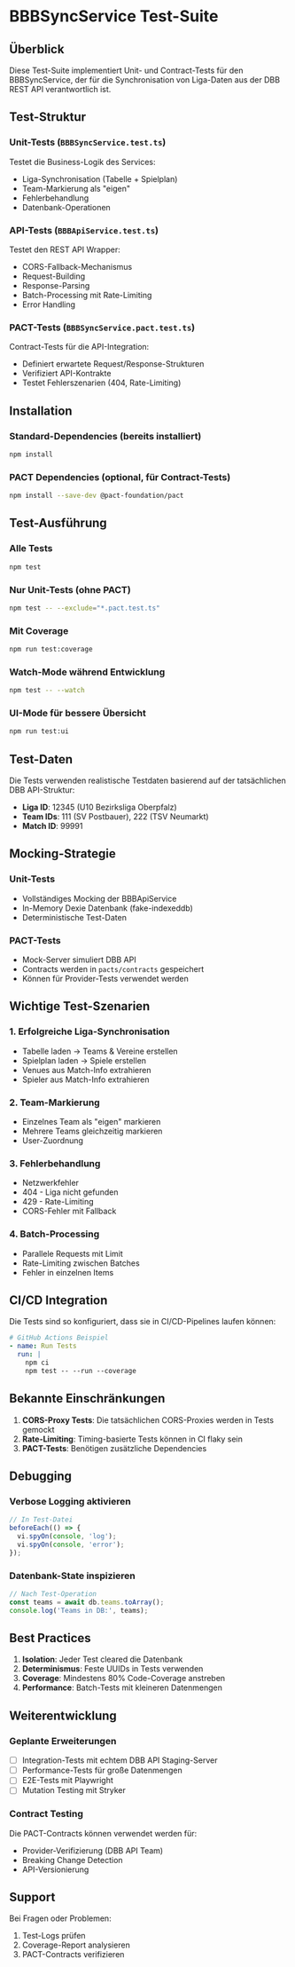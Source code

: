 # BBBSyncService Test-Suite

## Überblick

Diese Test-Suite implementiert Unit- und Contract-Tests für den BBBSyncService, der für die Synchronisation von Liga-Daten aus der DBB REST API verantwortlich ist.

## Test-Struktur

### Unit-Tests (`BBBSyncService.test.ts`)

Testet die Business-Logik des Services:
- Liga-Synchronisation (Tabelle + Spielplan)
- Team-Markierung als "eigen"
- Fehlerbehandlung
- Datenbank-Operationen

### API-Tests (`BBBApiService.test.ts`)

Testet den REST API Wrapper:
- CORS-Fallback-Mechanismus
- Request-Building
- Response-Parsing
- Batch-Processing mit Rate-Limiting
- Error Handling

### PACT-Tests (`BBBSyncService.pact.test.ts`)

Contract-Tests für die API-Integration:
- Definiert erwartete Request/Response-Strukturen
- Verifiziert API-Kontrakte
- Testet Fehlerszenarien (404, Rate-Limiting)

## Installation

### Standard-Dependencies (bereits installiert)
```bash
npm install
```

### PACT Dependencies (optional, für Contract-Tests)
```bash
npm install --save-dev @pact-foundation/pact
```

## Test-Ausführung

### Alle Tests
```bash
npm test
```

### Nur Unit-Tests (ohne PACT)
```bash
npm test -- --exclude="*.pact.test.ts"
```

### Mit Coverage
```bash
npm run test:coverage
```

### Watch-Mode während Entwicklung
```bash
npm test -- --watch
```

### UI-Mode für bessere Übersicht
```bash
npm run test:ui
```

## Test-Daten

Die Tests verwenden realistische Testdaten basierend auf der tatsächlichen DBB API-Struktur:

- **Liga ID**: 12345 (U10 Bezirksliga Oberpfalz)
- **Team IDs**: 111 (SV Postbauer), 222 (TSV Neumarkt)
- **Match ID**: 99991

## Mocking-Strategie

### Unit-Tests
- Vollständiges Mocking der BBBApiService
- In-Memory Dexie Datenbank (fake-indexeddb)
- Deterministische Test-Daten

### PACT-Tests
- Mock-Server simuliert DBB API
- Contracts werden in `pacts/contracts` gespeichert
- Können für Provider-Tests verwendet werden

## Wichtige Test-Szenarien

### 1. Erfolgreiche Liga-Synchronisation
- Tabelle laden → Teams & Vereine erstellen
- Spielplan laden → Spiele erstellen
- Venues aus Match-Info extrahieren
- Spieler aus Match-Info extrahieren

### 2. Team-Markierung
- Einzelnes Team als "eigen" markieren
- Mehrere Teams gleichzeitig markieren
- User-Zuordnung

### 3. Fehlerbehandlung
- Netzwerkfehler
- 404 - Liga nicht gefunden
- 429 - Rate-Limiting
- CORS-Fehler mit Fallback

### 4. Batch-Processing
- Parallele Requests mit Limit
- Rate-Limiting zwischen Batches
- Fehler in einzelnen Items

## CI/CD Integration

Die Tests sind so konfiguriert, dass sie in CI/CD-Pipelines laufen können:

```yaml
# GitHub Actions Beispiel
- name: Run Tests
  run: |
    npm ci
    npm test -- --run --coverage
```

## Bekannte Einschränkungen

1. **CORS-Proxy Tests**: Die tatsächlichen CORS-Proxies werden in Tests gemockt
2. **Rate-Limiting**: Timing-basierte Tests können in CI flaky sein
3. **PACT-Tests**: Benötigen zusätzliche Dependencies

## Debugging

### Verbose Logging aktivieren
```typescript
// In Test-Datei
beforeEach(() => {
  vi.spyOn(console, 'log');
  vi.spyOn(console, 'error');
});
```

### Datenbank-State inspizieren
```typescript
// Nach Test-Operation
const teams = await db.teams.toArray();
console.log('Teams in DB:', teams);
```

## Best Practices

1. **Isolation**: Jeder Test cleared die Datenbank
2. **Determinismus**: Feste UUIDs in Tests verwenden
3. **Coverage**: Mindestens 80% Code-Coverage anstreben
4. **Performance**: Batch-Tests mit kleineren Datenmengen

## Weiterentwicklung

### Geplante Erweiterungen
- [ ] Integration-Tests mit echtem DBB API Staging-Server
- [ ] Performance-Tests für große Datenmengen
- [ ] E2E-Tests mit Playwright
- [ ] Mutation Testing mit Stryker

### Contract Testing
Die PACT-Contracts können verwendet werden für:
- Provider-Verifizierung (DBB API Team)
- Breaking Change Detection
- API-Versionierung

## Support

Bei Fragen oder Problemen:
1. Test-Logs prüfen
2. Coverage-Report analysieren
3. PACT-Contracts verifizieren

